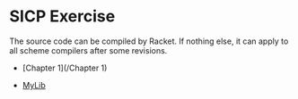 # SICP Exercise

The source code can be compiled by Racket. If nothing else, it can apply to all scheme compilers after some revisions.

- [Chapter 1](/Chapter 1)

- [MyLib](/mylib)
